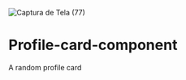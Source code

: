 ![Captura de Tela (77)](https://user-images.githubusercontent.com/79313483/111327631-4f3d8380-864c-11eb-854a-d9d633ce306e.png)
# Profile-card-component
A random profile card
